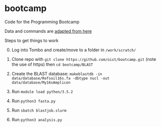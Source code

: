# bootcamp
Code for the Programming Bootcamp

Data and commands are [adapted from here](https://github.com/edamame-course/BLAST-tutorial/blob/master/running-BLAST.md)

Steps to get things to work

0. Log into Tombo and create/move to a folder in `/work/scratch/`

1. Clone repo with `git clone https://github.com/oist/bootcamp.git` (note the use of https) then `cd bootcamp/BLAST`

2. Create the BLAST database: `makeblastdb -in data/database/Refsoil16s.fa -dbtype nucl -out data/database/My16sAmplicon`

3. Run `module load python/3.5.2`

4. Run `python3 fasta.py`

5. Run `sbatch blastjob.slurm`

6. Run `python3 analysis.py`
